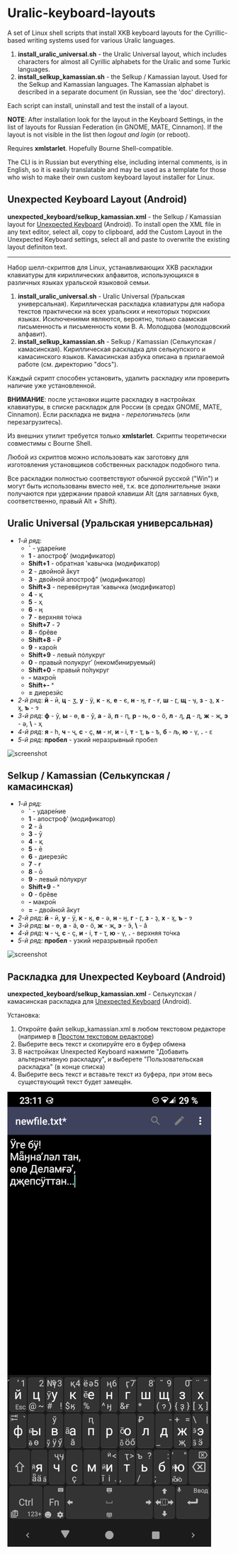 # Uralic-keyboard-layouts

A set of Linux shell scripts that install XKB keyboard layouts for the Cyrillic-based writing systems used for various Uralic languages.

1. **install_uralic_universal.sh** - the Uralic Universal layout, which includes characters for almost all Cyrillic alphabets for the Uralic and some Turkic languages.
2. **install_selkup_kamassian.sh** - the Selkup / Kamassian layout. Used for the Selkup and Kamassian languages. The Kamassian alphabet is described in a separate document (in Russian, see the 'doc' directory).

Each script can install, uninstall and test the install of a layout.

**NOTE**: After installation look for the layout in the Keyboard Settings, in the list of layouts for Russian Federation (in GNOME, MATE, Cinnamon). If the layout is not visible in the list then *logout and login* (or reboot).

Requires **xmlstarlet**. Hopefully Bourne Shell-compatible.

The CLI is in Russian but everything else, including internal comments, is in English, so it is easily translatable and may be used as a template for those who wish to make their own custom keyboard layout installer for Linux.

## Unexpected Keyboard Layout (Android)

**unexpected_keyboard/selkup_kamassian.xml** - the Selkup / Kamassian layout for [Unexpected Keyboard](https://github.com/Julow/Unexpected-Keyboard) (Android). To install open the XML file in any text editor, select all, copy to clipboard, add the Custom Layout in the Unexpected Keyboard settings, select all and paste to overwrite the existing layout definiton text.

---

Набор шелл-скриптов для Linux, устанавливающих XKB раскладки клавиатуры для кириллических алфавитов, использующихся в различных языках уральской языковой семьи.

1. **install_uralic_universal.sh** - Uralic Universal (Уральская универсальная). Кириллическая раскладка клавиатуры для набора текстов практически на всех уральских и некоторых тюркских языках. Исключениями являются, вероятно, только саамская письменность и письменность коми В. А. Молодцова (молодцовский алфавит).
2. **install_selkup_kamassian.sh** - Selkup / Kamassian (Селькупская / камасинская). Кириллическая раскладка для селькупского и камасинского языков. Камасинская азбука описана в прилагаемой работе (см. директорию "docs").

Каждый скрипт способен установить, удалить раскладку или проверить наличие уже установленной.

**ВНИМАНИЕ**: после установки ищите раскладку в настройках клавиатуры, в списке раскладок для России (в средах GNOME, MATE, Cinnamon). Если раскладка не видна - *перелогиньтесь* (или перезагрузитесь).

Из внешних утилит требуется только **xmlstarlet**. Скрипты теоретически совместимы с Bourne Shell.

Любой из скриптов можно использовать как заготовку для изготовления установщиков собственных раскладок подобного типа.

Все раскладки полностью соответствуют обычной русской ("Win") и могут быть использованы вместо неё, т.к. все дополнительные знаки получаются при удержании правой клавиши Alt (для заглавных букв, соответственно, правый Alt + Shift).

## Uralic Universal (Уральская универсальная) ##

- *1-й ряд*:
    - **`** - ударе́ние
    - **1** - апострофʼ (модификатор)
    - **Shift+1** - обратная ʽкавычка (модификатор)
    - **2** - двойной а̋кут
    - **3** - двойной апострофˮ (модификатор)
    - **Shift+3** - перевёрнутая ʻкавычка (модификатор)
    - **4** - қ
    - **5** - ҳ
    - **6** - ң
    - **7** - верхняя то̇чка
    - **Shift+7** - ʔ
    - **8** - брӗве
    - **Shift+8** - ₽
    - **9** - каро̌н
    - **Shift+9** - левый по͑лукруг
    - **0** - правый полукругʾ (некомбинируемый)
    - **Shift+0** - правый по͗лукруг
    - **-** макро̄н
    - **Shift+-** ˣ
    - **=** диерезӥс
- *2-й ряд*: **й** - ӣ, **ц** - ӡ, **у** - ӱ, **к** - ӄ, **е** - є, **н** - ӈ, **г** - ғ, **ш** - ӷ, **щ** - ӌ, **з** - ҙ, **х** - ӽ, **ъ** - ɂ
- *3-й ряд*: **ф** - ӯ, **ы** - ө, **в** - ў, **а** - ӓ, **п** - ԥ, **р** - њ, **о** - ӧ, **л** - ԓ, **д** - ӆ, **ж** - җ, **э** - ә, **\\** - ҳ
- *4-й ряд*: **я** - һ, **ч** - ҷ, **c** - ҫ, **м** - ҥ, **и** - і, **т** - ҭ, **ь** - ҍ, **б** - љ, **ю** - ү, **.** - ԑ
- *5-й ряд*: **пробел** - узкий неразрывный пробел

![screenshot](screenshots/uralic_universal.png)

## Selkup / Kamassian (Селькупская / камасинская) ##

- *1-й ряд*:
    - **`** - ударе́ние
    - **1** - апострофʼ (модификатор)
    - **2** - ā
    - **3** - ӯ
    - **4** - қ
    - **5** - ē
    - **6** - диерезӥс
    - **7** - ғ
    - **8** - ō
    - **9** - левый по͑лукруг
    - **Shift+9** - ˣ
    - **0** - брӗве
    - **-** макро̄н
    - **=** - двойной а̋кут
- *2-й ряд*: **й** - ӣ, **у** - ӱ, **к** - ӄ, **е** - ә, **н** - ӈ, **г** - ӷ, **з** - ҙ, **х** - ӽ, **ъ** - ɂ
- *3-й ряд*: **ы** - ө, **а** - ӓ, **о** - ӧ, **ж** - җ, **э** - ӭ, **\\** - ă
- *4-й ряд*: **ч** - ҷ, **c** - ҫ, **и** - і, **т** - ҭ, **ю** - ү, **.** - верхняя то̇чка
- *5-й ряд*: **пробел** - узкий неразрывный пробел

![screenshot](screenshots/selkup_kamassian.png)

## Раскладка для Unexpected Keyboard (Android)

**unexpected_keyboard/selkup_kamassian.xml** - Селькупская / камасинская раскладка для [Unexpected Keyboard](https://github.com/Julow/Unexpected-Keyboard) (Android).

Установка:

1. Откройте файл selkup_kamassian.xml в любом текстовом редакторе (например в [Простом текстовом редакторе](https://f-droid.org/ru/packages/com.maxistar.textpad))
2. Выберите весь текст и скопируйте его в буфер обмена
3. В настройках Unexpected Keyboard нажмите "Добавить альтернативную раскладку", и выберете "Пользовательская раскладка" (в конце списка)
4. Выберите весь текст и вставьте текст из буфера, при этом весь существующий текст будет замещён.

![screenshot](screenshots/unexpected.png)